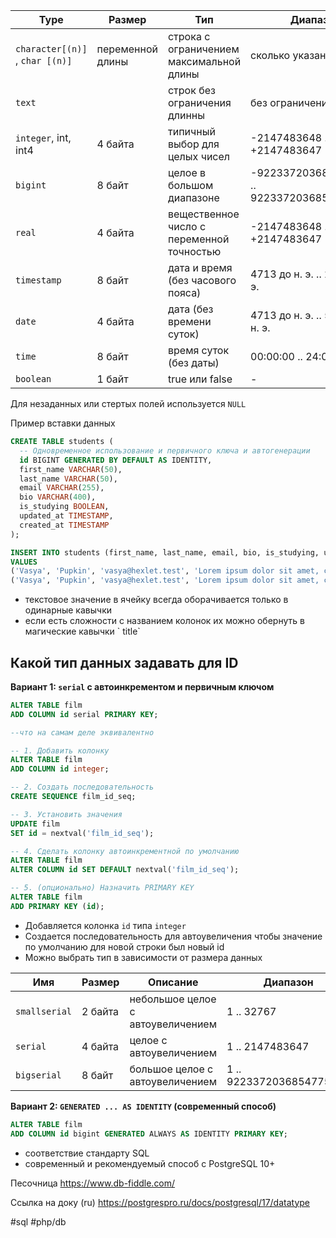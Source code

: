 
| Type                            | Размер           | Тип                                       | Диапазон                                    | Точность                     |
| ------------------------------- | ---------------- | ----------------------------------------- | ------------------------------------------- | ---------------------------- |
| `character[(n)]` , `char [(n)]` | переменной длины | строка с ограничением максимальной длины  | сколько указано                             | 1 символ                     |
| `text`                          |                  | строк без ограничения длинны              | без ограничений                             | 1 символ                     |
| `integer`, int, int4            | 4 байта          | типичный выбор для целых чисел            | -2147483648 .. +2147483647                  | 1                            |
| `bigint`                        | 8 байт           | целое в большом диапазоне                 | -9223372036854775808 .. 9223372036854775807 | 1                            |
| `real`                          | 4 байта          | вещественное число с переменной точностью | -2147483648 .. +2147483647                  | в пределах 6 десятичных цифр |
| `timestamp`                     | 8 байт           | дата и время (без часового пояса)         | 4713 до н. э.   ..   294276 н. э.           | 1 микросекунда               |
| `date`                          | 4 байта          | дата (без времени суток)                  | 4713 до н. э.   ..   5874897 н. э.          | 1 день                       |
| `time`                          | 8 байт           | время суток (без даты)                    | 00:00:00 ..  24:00:00                       | 1 микросекунда               |
| `boolean`                       | 1 байт           | true или false                            | -                                           | -                            |
Для незаданных или стертых полей используется `NULL`

Пример вставки данных
```sql
CREATE TABLE students (
  -- Одновременное использование и первичного ключа и автогенерации
  id BIGINT GENERATED BY DEFAULT AS IDENTITY,
  first_name VARCHAR(50), 
  last_name VARCHAR(50), 
  email VARCHAR(255), 
  bio VARCHAR(400), 
  is_studying BOOLEAN, 
  updated_at TIMESTAMP, 
  created_at TIMESTAMP
);

INSERT INTO students (first_name, last_name, email, bio, is_studying, updated_at, created_at)
VALUES 
('Vasya', 'Pupkin', 'vasya@hexlet.test', 'Lorem ipsum dolor sit amet, consectetur adipiscing elit. Morbi iaculis massa ut neque gravida pellentesque.', TRUE, '2024-01-01', '2024-01-01'),
('Vasya', 'Pupkin', 'vasya@hexlet.test', 'Lorem ipsum dolor sit amet, consectetur adipiscing elit. Morbi iaculis massa ut neque gravida pellentesque.', TRUE, '2024-01-01', '2024-01-01')
```

- текстовое значение в ячейку всегда оборачивается только в одинарные кавычки
- если есть сложности с названием колонок их можно обернуть в магические кавычки     \` title\` 


## Какой тип данных задавать для ID

**Вариант 1: `serial` с автоинкрементом и первичным ключом**
```sql
ALTER TABLE film
ADD COLUMN id serial PRIMARY KEY;

--что на самам деле эквивалентно

-- 1. Добавить колонку
ALTER TABLE film
ADD COLUMN id integer;

-- 2. Создать последовательность
CREATE SEQUENCE film_id_seq;

-- 3. Установить значения
UPDATE film
SET id = nextval('film_id_seq');

-- 4. Сделать колонку автоинкрементной по умолчанию
ALTER TABLE film
ALTER COLUMN id SET DEFAULT nextval('film_id_seq');

-- 5. (опционально) Назначить PRIMARY KEY
ALTER TABLE film
ADD PRIMARY KEY (id);
```
- Добавляется колонка `id` типа `integer`
- Создается последовательность для автоувеличения чтобы значение по умолчанию для новой строки был новый id
- Можно выбрать тип в зависимости от размера данных

| Имя           | Размер  | Описание                          | Диапазон                 |
| ------------- | ------- | --------------------------------- | ------------------------ |
| `smallserial` | 2 байта | небольшое целое с автоувеличением | 1 .. 32767               |
| `serial`      | 4 байта | целое с автоувеличением           | 1 .. 2147483647          |
| `bigserial`   | 8 байт  | большое целое с автоувеличением   | 1 .. 9223372036854775807 |

**Вариант 2: `GENERATED ... AS IDENTITY` (современный способ)**
```sql
ALTER TABLE film
ADD COLUMN id bigint GENERATED ALWAYS AS IDENTITY PRIMARY KEY;
```
- соответствие стандарту SQL
- современный и рекомендуемый способ с PostgreSQL 10+

Песочница https://www.db-fiddle.com/

Ссылка на доку (ru)  https://postgrespro.ru/docs/postgresql/17/datatype

#sql #php/db